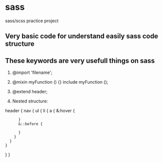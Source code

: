 # sass
sass/scss practice project

## Very basic code for understand easily sass code structure
## These keywords are very usefull things on sass

  1. @import 'filename';
  2. @mixin myFunction () {} 
     include myFunction ();
  3. @extend header;
  
  4. Nested structure: 

  header {
  nav {
    ul {
      li {
        a {
          &:hover {

          }
          &::before {
            
          }
        }
      }
    }
  }
}
